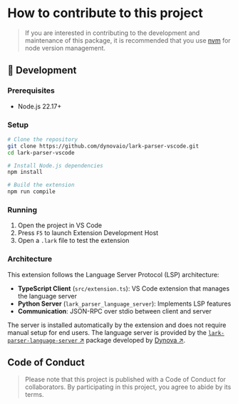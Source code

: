 # How to contribute to this project

> If you are interested in contributing to the development and maintenance of
> this package, it is recommended that you use [nvm] for node version
> management.

## 🚀 Development

### Prerequisites

-   Node.js 22.17+

### Setup

```bash
# Clone the repository
git clone https://github.com/dynovaio/lark-parser-vscode.git
cd lark-parser-vscode

# Install Node.js dependencies
npm install

# Build the extension
npm run compile
```

### Running

1. Open the project in VS Code
2. Press `F5` to launch Extension Development Host
3. Open a `.lark` file to test the extension

### Architecture

This extension follows the Language Server Protocol (LSP) architecture:

-   **TypeScript Client** (`src/extension.ts`): VS Code extension that manages
    the language server
-   **Python Server** (`lark_parser_language_server`): Implements LSP features
-   **Communication**: JSON-RPC over stdio between client and server

The server is installed automatically by the extension and does not require
manual setup for end users. The language server is provided by the
[`lark-parser-language-server` ↗][github-lark-parser-language-server] package
developed by [Dynova ↗][dynova-homepage].

## Code of Conduct

> Please note that this project is published with a Code of Conduct for
> collaborators. By participating in this project, you agree to abide by its
> terms.

[nvm]: https://github.com/nvm-sh/nvm
[dynova-homepage]: https://dynova.io
[dynova-banner-community]: https://gitlab.com/softbutterfly/open-source/open-source-office/-/raw/master/assets/dynova/dynova-open-source--banner--community-project.png
[badge-license]: https://img.shields.io/badge/license-Apache%202.0-blue.svg?maxAge=2592000&style=flat-square
[badge-language]: https://img.shields.io/badge/Language-Lark-blue.svg?maxAge=2592000&style=flat-square
[badge-tool]: https://img.shields.io/badge/Tool-Visual%20Studio%20Code-blue.svg?maxAge=2592000&style=flat-square
[repository]: https://github.com/dynovaio/lark-parser-vscode
[repository-example]: https://github.com/dynovaio/lark-parser-vscode/raw/develop/images/_lark_sample.png
[repository-example-2]: https://github.com/dynovaio/lark-parser-vscode/raw/develop/images/_lark_sample_3.png
[dynova.vscode-lark]: https://marketplace.visualstudio.com/items?itemName=dynova.vscode-lark
[contributing]: https://github.com/dynovaio/lark-parser-vscode/blob/develop/CONTRIBUTING.md
[changelog]: https://github.com/dynovaio/lark-parser-vscode/blob/develop/CHANGELOG.md
[contributors]: https://github.com/dynovaio/lark-parser-vscode/graphs/contributors
[license]: https://github.com/dynovaio/lark-parser-vscode/blob/develop/LICENSE
[dirk-thomas.vscode-lark]: https://marketplace.visualstudio.com/items?itemName=dirk-thomas.vscode-lark
[github-lark-parser]: https://github.com/lark-parser/vscode-lark
[github-dirk-thomas]: https://github.com/dirk-thomas
[github-lark-parser-language-server]: https://github.com/dynovaio/lark-parser-language-server
